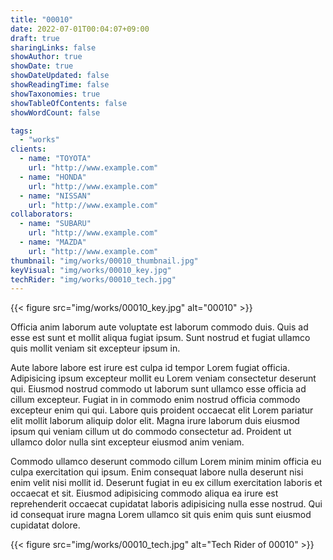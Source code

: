 ```yaml
---
title: "00010"
date: 2022-07-01T00:04:07+09:00
draft: true
sharingLinks: false
showAuthor: true
showDate: true
showDateUpdated: false
showReadingTime: false
showTaxonomies: true
showTableOfContents: false
showWordCount: false

tags:
  - "works"
clients:
  - name: "TOYOTA"
    url: "http://www.example.com"
  - name: "HONDA"
    url: "http://www.example.com"
  - name: "NISSAN"
    url: "http://www.example.com"
collaborators:
  - name: "SUBARU"
    url: "http://www.example.com"
  - name: "MAZDA"
    url: "http://www.example.com"
thumbnail: "img/works/00010_thumbnail.jpg"
keyVisual: "img/works/00010_key.jpg"
techRider: "img/works/00010_tech.jpg"
---
```


{{< figure src="img/works/00010_key.jpg" alt="00010" >}}

Officia anim laborum aute voluptate est laborum commodo duis. Quis ad esse est sunt et mollit aliqua fugiat ipsum. Sunt nostrud et fugiat ullamco quis mollit veniam sit excepteur ipsum in.

Aute labore labore est irure est culpa id tempor Lorem fugiat officia. Adipisicing ipsum excepteur mollit eu Lorem veniam consectetur deserunt qui. Eiusmod nostrud commodo ut laborum sunt ullamco esse officia ad cillum excepteur. Fugiat in in commodo enim nostrud officia commodo excepteur enim qui qui. Labore quis proident occaecat elit Lorem pariatur elit mollit laborum aliquip dolor elit. Magna irure laborum duis eiusmod ipsum qui veniam cillum ut do commodo consectetur ad. Proident ut ullamco dolor nulla sint excepteur eiusmod anim veniam.

Commodo ullamco deserunt commodo cillum Lorem minim minim officia eu culpa exercitation qui ipsum. Enim consequat labore nulla deserunt nisi enim velit nisi mollit id. Deserunt fugiat in eu ex cillum exercitation laboris et occaecat et sit. Eiusmod adipisicing commodo aliqua ea irure est reprehenderit occaecat cupidatat laboris adipisicing nulla esse nostrud. Qui id consequat irure magna Lorem ullamco sit quis enim quis sunt eiusmod cupidatat dolore.

{{< figure src="img/works/00010_tech.jpg" alt="Tech Rider of 00010" >}}
